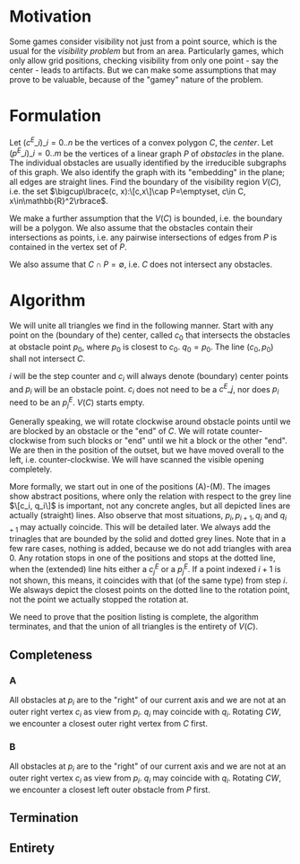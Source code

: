 # Motivation

Some games consider visibility not just from a point source, which is the usual for the _visibility problem_ but from an area. Particularly games, which only allow grid positions, checking visibility from only one point - say the center - leads to artifacts.  But we can make some assumptions that may prove to be valuable, because of the "gamey" nature of the problem.

# Formulation

Let $({c^E\_i})\_{i=0..n}$ be the vertices of a convex polygon $C$, the _center_. Let $({p^E\_i})\_{i=0..m}$ be the vertices of a linear graph $P$ of _obstacles_ in the plane. The individual obstacles are usually identified by the irreducible subgraphs of this graph. We also identify the graph with its "embedding" in the plane; all edges are straight lines. Find the boundary of the visibility region $V(C)$, i.e. the set $\bigcup\lbrace(c, x):\[c,x\]\cap P=\emptyset, c\in C, x\in\mathbb{R}^2\rbrace$.

We make a further assumption that the $V(C)$ is bounded, i.e. the boundary will be a polygon. We also assume that the obstacles contain their intersections as points, i.e. any pairwise intersections of edges from $P$ is contained in the vertex set of $P$.

We also assume that $C\cap P=\emptyset$, i.e. $C$ does not intersect any obstacles.

# Algorithm

We will unite all triangles we find in the following manner. Start with any point on the (boundary of the) center, called $c_0$ that intersects the obstacles at obstacle point $p_0$, where $p_0$ is closest to $c_0$. $q_0=p_0$. The line $(c_0,p_0)$ shall not intersect $C$.

$i$ will be the step counter and $c_i$ will always denote (boundary) center points and $p_i$ will be an obstacle point. $c_i$ does not need to be a $c^E\_j$, nor does $p_i$ need to be an $p^E_j$. $V(C)$ starts empty.

Generally speaking, we will rotate clockwise around obstacle points until we are blocked by an obstacle or the "end" of $C$. We will rotate counter-clockwise from such blocks or "end" until we hit a block or the other "end". We are then in the position of the outset, but we have moved overall to the left, i.e. counter-clockwise. We will have scanned the visible opening completely.

More formally, we start out in one of the positions (A)-(M). The images show abstract positions, where only the relation with respect to the grey line $\[c_i, q_i\]$ is important, not any concrete angles, but all depicted lines are actually (straight) lines. Also observe that most situations, $p_i, p_{i+1}, q_i$ and $q_{i+1}$ may actually coincide. This will be detailed later. We always add the trinagles that are bounded by the solid and dotted grey lines. Note that in a few rare cases, nothing is added, because we do not add triangles with area $0$. Any rotation stops in one of the positions and stops at the dotted line, when the (extended) line hits either a $c^E_j$ or a $p^E_j$. If a point indexed $i+1$ is not shown, this means, it coincides with that (of the same type) from step $i$. We alsways depict the closest points on the dotted line to the rotation point, not the point we actually stopped the rotation at.

We need to prove that the position listing is complete, the algorithm terminates, and that the union of all triangles is the entirety of $V(C)$.

## Completeness

### A

All obstacles at $p_i$ are to the "right" of our current axis and we are not at an outer right vertex $c_i$ as view from $p_i$. $q_i$ may coincide with $q_i$. Rotating $CW$, we encounter a closest outer right vertex from $C$ first.

### B

All obstacles at $p_i$ are to the "right" of our current axis and we are not at an outer right vertex $c_i$ as view from $p_i$. $q_i$ may coincide with $q_i$. Rotating $CW$, we encounter a closest left outer obstacle  from $P$ first.

## Termination

## Entirety


## 
